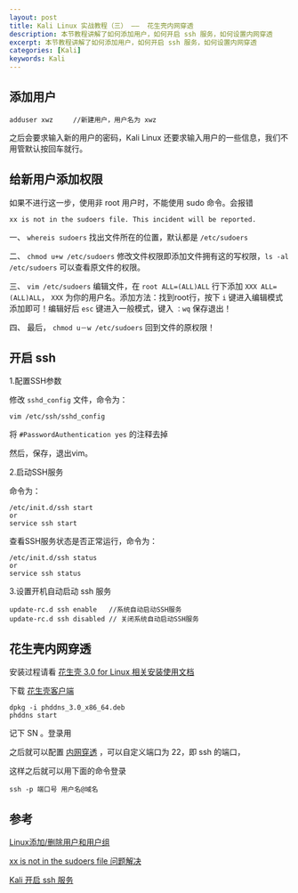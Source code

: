 ```yaml
---
layout: post
title: Kali Linux 实战教程（三） ——  花生壳内网穿透
description: 本节教程讲解了如何添加用户，如何开启 ssh 服务，如何设置内网穿透
excerpt: 本节教程讲解了如何添加用户，如何开启 ssh 服务，如何设置内网穿透
categories: [Kali]
keywords: Kali
---
```


## 添加用户

```
adduser xwz		//新建用户，用户名为 xwz
```

之后会要求输入新的用户的密码，Kali Linux 还要求输入用户的一些信息，我们不用管默认按回车就行。

## 给新用户添加权限

如果不进行这一步，使用非 root 用户时，不能使用 sudo 命令。会报错

```
xx is not in the sudoers file. This incident will be reported.
```

一、 `whereis sudoers`  找出文件所在的位置，默认都是 `/etc/sudoers`   
        
二、 `chmod u+w /etc/sudoers`  修改文件权限即添加文件拥有这的写权限，`ls -al /etc/sudoers` 可以查看原文件的权限。   
   
三、 `vim /etc/sudoers` 编辑文件，在 `root ALL=(ALL)ALL` 行下添加 `XXX ALL=(ALL)ALL`， `XXX` 为你的用户名。添加方法：找到root行，按下 `i` 键进入编辑模式添加即可！编辑好后 `esc` 键进入一般模式，键入 `：wq` 保存退出！

四、 最后， `chmod u－w /etc/sudoers`  回到文件的原权限！

## 开启 ssh

1.配置SSH参数

修改 `sshd_config` 文件，命令为：

```
vim /etc/ssh/sshd_config
```

将 `#PasswordAuthentication yes` 的注释去掉

然后，保存，退出vim。

2.启动SSH服务

命令为：

```
/etc/init.d/ssh start
or
service ssh start
```

查看SSH服务状态是否正常运行，命令为：

```
/etc/init.d/ssh status
or
service ssh status
```

3.设置开机自动启动 ssh 服务

```
update-rc.d ssh enable   //系统自动启动SSH服务
update-rc.d ssh disabled // 关闭系统自动启动SSH服务
```

## 花生壳内网穿透

安装过程请看 [花生壳 3.0 for Linux 相关安装使用文档](http://service.oray.com/question/4287.html)

下载 [花生壳客户端](https://hsk.oray.com/download/)


```shell
dpkg -i phddns_3.0_x86_64.deb
phddns start
```

记下 SN 。登录用

之后就可以配置 [内网穿透](http://service.oray.com/question/1664.html) ，可以自定义端口为 22，即 ssh 的端口，

这样之后就可以用下面的命令登录

```
ssh -p 端口号 用户名@域名
```


## 参考

[Linux添加/删除用户和用户组](http://www.cnblogs.com/xd502djj/archive/2011/11/23/2260094.html)

[xx is not in the sudoers file 问题解决](http://www.cnblogs.com/evasnowind/archive/2011/02/04/1949113.html)

[Kali 开启 ssh 服务](https://www.cnblogs.com/itlyh/p/6045930.html)




